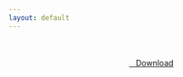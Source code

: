 ```yaml
---
layout: default
---
```


<br />

<br />

<center>
<a href="https://drive.google.com/uc?authuser=0&id=1GwTSuOl3OwR0v-vO9cU82xDlkcXs53Af&export=download" class="hbt"><i class="fa fa-chevron-down" aria-hidden="true"></i>&nbsp; &nbsp;Download</a>
</center><br />

<br />
